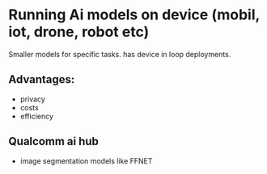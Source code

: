 # Running Ai models on device (mobil, iot, drone, robot etc)
Smaller models for specific tasks. 
has device in loop deployments.

## Advantages:
* privacy
* costs
* efficiency

## Qualcomm ai hub
* image segmentation models like FFNET



